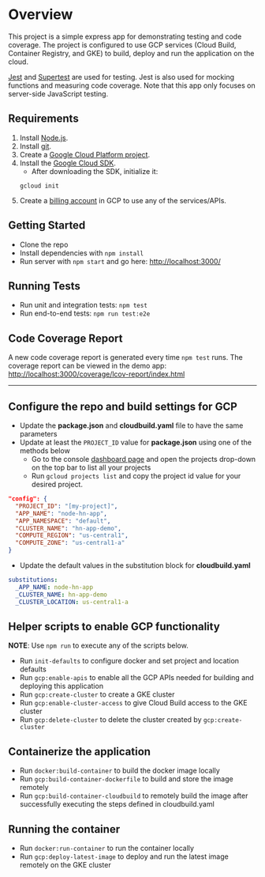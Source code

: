 # Overview

This project is a simple express app for demonstrating testing and code coverage. The project is configured to use GCP services (Cloud Build, Container Registry, and GKE) to build, deploy and run the application on the cloud.

[Jest](https://facebook.github.io/jest/) and
[Supertest](https://github.com/visionmedia/supertest) are used for testing.
Jest is also used for mocking functions and measuring code coverage.
Note that this app only focuses on server-side JavaScript testing.

## Requirements

1. Install [Node.js](https://nodejs.org/en/).
2. Install [git](https://git-scm.com/).
3. Create a [Google Cloud Platform project](https://console.cloud.google.com).
4. Install the [Google Cloud SDK](https://cloud.google.com/sdk/).
   - After downloading the SDK, initialize it:
   ```
   gcloud init
   ```
5. Create a [billing account](https://console.cloud.google.com/billing) in GCP to use any of the services/APIs.

## Getting Started

- Clone the repo
- Install dependencies with `npm install`
- Run server with `npm start` and go here:
[http://localhost:3000/](http://localhost:3000/)

## Running Tests

- Run unit and integration tests: `npm test`
- Run end-to-end tests: `npm run test:e2e`

## Code Coverage Report

A new code coverage report is generated every time `npm test` runs.
The coverage report can be viewed in the demo app:
[http://localhost:3000/coverage/lcov-report/index.html](http://localhost:3000/coverage/lcov-report/index.html)

---

## Configure the repo and build settings for GCP
- Update the **package.json** and **cloudbuild.yaml** file to have the same parameters
- Update at least the `PROJECT_ID` value for **package.json** using one of the methods below
   - Go to the console [dashboard page](https://console.cloud.google.com/home) and open the projects drop-down on the top bar to list all your projects
   - Run `gcloud projects list` and copy the project id value for your desired project.
```json
"config": {
  "PROJECT_ID": "[my-project]",
  "APP_NAME": "node-hn-app",
  "APP_NAMESPACE": "default",
  "CLUSTER_NAME": "hn-app-demo",
  "COMPUTE_REGION": "us-central1",
  "COMPUTE_ZONE": "us-central1-a"
}
```
- Update the default values in the substitution block for **cloudbuild.yaml**
```yaml
substitutions:
  _APP_NAME: node-hn-app
  _CLUSTER_NAME: hn-app-demo
  _CLUSTER_LOCATION: us-central1-a
```

## Helper scripts to enable GCP functionality

**NOTE**: Use `npm run` to execute any of the scripts below.

- Run `init-defaults` to configure docker and set project and location defaults
- Run `gcp:enable-apis` to enable all the GCP APIs needed for building and deploying this application
- Run `gcp:create-cluster` to create a GKE cluster
- Run `gcp:enable-cluster-access` to give Cloud Build access to the GKE cluster
- Run `gcp:delete-cluster` to delete the cluster created by `gcp:create-cluster`

## Containerize the application

- Run `docker:build-container` to build the docker image locally
- Run `gcp:build-container-dockerfile` to build and store the image remotely
- Run `gcp:build-container-cloudbuild` to remotely build the image after successfully executing the steps defined in cloudbuild.yaml

## Running the container

- Run `docker:run-container` to run the container locally
- Run `gcp:deploy-latest-image` to deploy and run the latest image remotely on the GKE cluster
